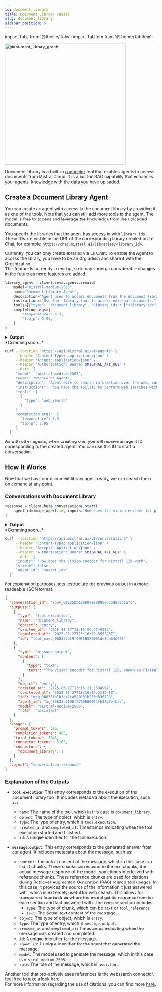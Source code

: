 ```yaml
---
id: document_library
title: Document Library (Beta)
slug: document_library
sidebar_position: 5
---
```


import Tabs from '@theme/Tabs';
import TabItem from '@theme/TabItem';

<div style={{ textAlign: 'center' }}>
  <img
    src="/img/document_library_connector.png"
    alt="document_library_graph"
    width="400"
    style={{ borderRadius: '15px' }}
  />
</div>

Document Library is a built-in [connector](../connectors) tool that enables agents to access documents from Mistral Cloud. It is a built-in RAG capability that enhances your agents' knowledge with the data you have uploaded.

## Create a Document Library Agent

You can create an agent with access to the document library by providing it as one of the tools. Note that you can still add more tools to the agent. The model is free to access and leverage the knowledge from the uploaded documents.

You specify the libraries that the agent has access to with `library_ids`. These IDs are visible in the URL of the corresponding library created on Le Chat, for example: `https://chat.mistral.ai/libraries/<library_id>`.

Currently, you can only create libraries via Le Chat. To enable the Agent to access the library, you have to be an Org admin and share it with the Organization.  
This feature is currently in testing, so it may undergo considerable changes in the future as more features are added.

<Tabs groupId="code">
  <TabItem value="python" label="python" default>

```py
library_agent = client.beta.agents.create(
    model="mistral-medium-2505",
    name="Document Library Agent",
    description="Agent used to access documents from the document library.",
    instructions="Use the  library tool to access external documents.",
    tools=[{"type": "document_library", "library_ids": ["<library_id>"]}],
    completion_args={
        "temperature": 0.3,
        "top_p": 0.95,
    }
)
```
<details>
    <summary><b>Output</b></summary>

```
model='mistral-medium-2505' name='Document Library Agent' description='Agent used to access documents from the document library.' id='ag_06835bb196f9720680004fb1873efbae' version=0 created_at=datetime.datetime(2025, 5, 27, 13, 16, 9, 438785, tzinfo=TzInfo(UTC)) updated_at=datetime.datetime(2025, 5, 27, 13, 16, 9, 438787, tzinfo=TzInfo(UTC)) instructions='Use the  library tool to access external documents.' tools=[DocumentLibraryTool(library_ids=['06835a9c-262c-7e83-8000-594d29fe2948'], type='document_library')] completion_args=CompletionArgs(stop=None, presence_penalty=None, frequency_penalty=None, temperature=0.3, top_p=0.95, max_tokens=None, random_seed=None, prediction=None, response_format=None, tool_choice='auto') handoffs=None object='agent'
```
</details>
  </TabItem>

  <TabItem value="typescript" label="typescript">
  *Comming soon...*
  </TabItem>

  <TabItem value="curl" label="curl">

```bash
curl --location "https://api.mistral.ai/v1/agents" \
     --header 'Content-Type: application/json' \
     --header 'Accept: application/json' \
     --header "Authorization: Bearer $MISTRAL_API_KEY" \
     --data '{
     "model": "mistral-medium-2505",
     "name": "Websearch Agent",
     "description": "Agent able to search information over the web, such as news, weather, sport results...",
     "instructions": "You have the ability to perform web searches with `web_search` to find up-to-date information.",
     "tools": [
       {
         "type": "web_search"
       }
     ],
     "completion_args": {
       "temperature": 0.3,
       "top_p": 0.95
     }
  }'
```
  </TabItem>
</Tabs>

As with other agents, when creating one, you will receive an agent ID corresponding to the created agent. You can use this ID to start a conversation.

## How It Works

Now that we have our document library agent ready, we can search them on demand at any point.

### Conversations with Document Library

<Tabs groupId="code">
  <TabItem value="python" label="python" default>

```py
response = client.beta.conversations.start(
    agent_id=image_agent.id, inputs="How does the vision encoder for pixtral 12b work"
)
```

<details>
    <summary><b>Output</b></summary>

```
conversation_id='conv_06835bb1996079898000435d8a0b1afd' outputs=[ToolExecutionEntry(name='document_library', object='entry', type='tool.execution', created_at=datetime.datetime(2025, 5, 27, 13, 16, 9, 974925, tzinfo=TzInfo(UTC)), completed_at=datetime.datetime(2025, 5, 27, 13, 16, 10, 855373, tzinfo=TzInfo(UTC)), id='tool_exec_06835bb19f99716580001de8ab64d953', info={}), MessageOutputEntry(content='The vision encoder for Pixtral 12B, known as PixtralViT, is designed to process images at their natural resolution and aspect ratio. Here are the key details about how it works:\n\n1. **Architecture**: PixtralViT is a vision transformer with 400 million parameters. It is trained from scratch to support variable image sizes and aspect ratios, which is a significant departure from standard architectures that often require fixed image sizes.\n\n2. **Key Modifications**:\n   - **Break Tokens**: To help the model distinguish between images with the same number of patches but different aspect ratios, special tokens like [IMAGE BREAK] are inserted between image rows, and an [IMAGE END] token is added at the end of an image sequence.\n   - **Gating in FFN**: Instead of using a standard feedforward layer in the attention block, PixtralViT employs gating in the hidden layer, which enhances its performance.\n   - **Sequence Packing**: Images are flattened along the sequence dimension and concatenated to process multiple images efficiently within a single batch. A block-diagonal mask ensures no attention leakage between patches from different images.\n   - **RoPE-2D**: Traditional position embeddings are replaced with relative, rotary position encodings (RoPE-2D) in the self-attention layers. This allows the model to handle variable image sizes more effectively without the need for interpolation, which can degrade performance.\n\n3. **Integration with Multimodal Decoder**: The vision encoder is linked to the multimodal decoder via a two-layer fully connected network. This network transforms the output of the vision encoder into the input embedding size required by the decoder. The image tokens are treated similarly to text tokens by the multimodal decoder, which uses RoPE-1D positional encodings for all tokens.\n\n4. **Performance**: The Pixtral vision encoder significantly outperforms other models in tasks requiring fine-grained document understanding while maintaining parity for natural images. It is particularly effective in settings that require detailed visual comprehension, such as chart and document understanding.\n\nThese architectural choices and modifications enable Pixtral 12B to flexibly process images at various resolutions and aspect ratios, making it highly versatile for complex multimodal applications.', object='entry', type='message.output', created_at=datetime.datetime(2025, 5, 27, 13, 16, 11, 239496, tzinfo=TzInfo(UTC)), completed_at=datetime.datetime(2025, 5, 27, 13, 16, 17, 211241, tzinfo=TzInfo(UTC)), id='msg_06835bb1b3d47ca580001b213d836798', agent_id='ag_06835bb196f9720680004fb1873efbae', model='mistral-medium-2505', role='assistant')] usage=ConversationUsageInfo(prompt_tokens=196, completion_tokens=485, total_tokens=3846, connector_tokens=3165, connectors={'document_library': 1}) object='conversation.response'
```
</details>
  </TabItem>

  <TabItem value="typescript" label="typescript">
  *Comming soon...*
  </TabItem>

  <TabItem value="curl" label="curl">
  
```bash
curl --location "https://api.mistral.ai/v1/conversations" \
     --header 'Content-Type: application/json' \
     --header 'Accept: application/json' \
     --header "Authorization: Bearer $MISTRAL_API_KEY" \
     --data '{
     "inputs": "How does the vision encoder for pixtral 12b work",
     "stream": false,
     "agent_id": "<agent_id>"
  }'
```
  </TabItem>
</Tabs>

For explanation purposes, lets restructure the previous output in a more readeable JSON format.

```json
{
  "conversation_id": "conv_06835bb1996079898000435d8a0b1afd",
  "outputs": [
    {
      "type": "tool.execution",
      "name": "document_library",
      "object": "entry",
      "created_at": "2025-05-27T13:16:09.974925Z",
      "completed_at": "2025-05-27T13:16:10.855373Z",
      "id": "tool_exec_06835bb19f99716580001de8ab64d953"
    },
    {
      "type": "message.output",
      "content": [
        {
          "type": "text",
          "text": "The vision encoder for Pixtral 12B, known as PixtralViT, is designed to process images at their natural resolution and aspect ratio. Here are the key details about how it works:\n\n1. **Architecture**: PixtralViT is a vision transformer with 400 million parameters. It is trained from scratch to support variable image sizes and aspect ratios, which is a significant departure from standard architectures that often require fixed image sizes.\n\n2. **Key Modifications**:\n   - **Break Tokens**: To help the model distinguish between images with the same number of patches but different aspect ratios, special tokens like [IMAGE BREAK] are inserted between image rows, and an [IMAGE END] token is added at the end of an image sequence.\n   - **Gating in FFN**: Instead of using a standard feedforward layer in the attention block, PixtralViT employs gating in the hidden layer, which enhances its performance.\n   - **Sequence Packing**: Images are flattened along the sequence dimension and concatenated to process multiple images efficiently within a single batch. A block-diagonal mask ensures no attention leakage between patches from different images.\n   - **RoPE-2D**: Traditional position embeddings are replaced with relative, rotary position encodings (RoPE-2D) in the self-attention layers. This allows the model to handle variable image sizes more effectively without the need for interpolation, which can degrade performance.\n\n3. **Integration with Multimodal Decoder**: The vision encoder is linked to the multimodal decoder via a two-layer fully connected network. This network transforms the output of the vision encoder into the input embedding size required by the decoder. The image tokens are treated similarly to text tokens by the multimodal decoder, which uses RoPE-1D positional encodings for all tokens.\n\n4. **Performance**: The Pixtral vision encoder significantly outperforms other models in tasks requiring fine-grained document understanding while maintaining parity for natural images. It is particularly effective in settings that require detailed visual comprehension, such as chart and document understanding.\n\nThese architectural choices and modifications enable Pixtral 12B to flexibly process images at various resolutions and aspect ratios, making it highly versatile for complex multimodal applications."
        }
      ],
      "object": "entry",
      "created_at": "2025-05-27T13:16:11.239496Z",
      "completed_at": "2025-05-27T13:16:17.211241Z",
      "id": "msg_06835bb1b3d47ca580001b213d836798",
      "agent_id": "ag_06835bb196f9720680004fb1873efbae",
      "model": "mistral-medium-2505",
      "role": "assistant"
    }
  ],
  "usage": {
    "prompt_tokens": 196,
    "completion_tokens": 485,
    "total_tokens": 3846,
    "connector_tokens": 3165,
    "connectors": {
      "document_library": 1
    }
  },
  "object": "conversation.response"
}
```

### Explanation of the Outputs

- **`tool.execution`**: This entry corresponds to the execution of the document library tool. It includes metadata about the execution, such as:
  - `name`: The name of the tool, which in this case is `document_library`.
  - `object`: The type of object, which is `entry`.
  - `type`: The type of entry, which is `tool.execution`.
  - `created_at` and `completed_at`: Timestamps indicating when the tool execution started and finished.
  - `id`: A unique identifier for the tool execution.

- **`message.output`**: This entry corresponds to the generated answer from our agent. It includes metadata about the message, such as:
  - `content`: The actual content of the message, which in this case is a list of chunks. These chunks correspond to the text chunks, the actual message response of the model, sometimes interleaved with reference chunks. These reference chunks are used for citations during Retrieval-Augmented Generation (RAG) related tool usages. In this case, it provides the source of the information it just answered with, which is extremely useful for web search. This allows for transparent feedback on where the model got its response from for each section and fact answered with. The `content` section includes:
    - `type`: The type of chunk, which can be `text` or `tool_reference`.
    - `text`: The actual text content of the message.
  - `object`: The type of object, which is `entry`.
  - `type`: The type of entry, which is `message.output`.
  - `created_at` and `completed_at`: Timestamps indicating when the message was created and completed.
  - `id`: A unique identifier for the message.
  - `agent_id`: A unique identifier for the agent that generated the message.
  - `model`: The model used to generate the message, which in this case is `mistral-medium-2505`.
  - `role`: The role of the message, which is `assistant`.

Another tool that pro-actively uses references is the websearch connector, feel free to take a look [here](../websearch).  
For more information regarding the use of citations, you can find more [here](../../../capabilities/citations).